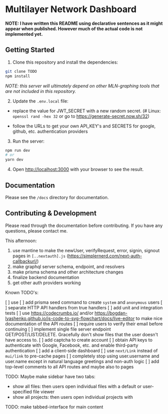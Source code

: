 # Multilayer Network Dashboard

**NOTE: I have written this README using declarative sentences as it might appear when published. However much of the actual code is not implemented yet.**

## Getting Started

1. Clone this repository and install the dependencies:

```bash
git clone TODO
npm install
```

_NOTE: this server will ultimately depend on other MLN-graphing tools that are not included in this repository._

2. Update the `.env.local` file:

- replace the value for JWT_SECRET with a new random secret. (# Linux: `openssl rand -hex 32` or go to https://generate-secret.now.sh/32)

- follow the URLs to get your own API_KEY's and SECRETS for google, github, etc. authentication providers

3. Run the server:

```bash
npm run dev
# or
yarn dev
```

4. Open [http://localhost:3000](http://localhost:3000) with your browser to see the result.

## Documentation

Please see the `/docs` directory for documentation.

## Contributing & Development

Please read through the documentation before contributing. If you have any questions, please contact me.

This afternoon:

1. use mantine to make the newUser, verifyRequest, error, signin, signout pages in `[..nextauth].js` (https://simplernerd.com/next-auth-callbackurl/)
2. make graphql server schema, endpoint, and resolvers
3. make prisma schema and other architecture changes
4. finalize backend documentation
5. get other auth providers working

Known TODO's:

[ ] use
[ ] add prisma seed command to create `system` and `anonymous` users
[ ] separate HTTP API handlers from true handlers
[ ] add unit and integration tests
[ ] use https://codecrumbs.io/ and/or https://bogdan-lyashenko.github.io/js-code-to-svg-flowchart/docs/live-editor to make nice documentation of the API routes
[ ] require users to verify their email before continuing
[ ] implement single file server endpoint GET/POST/LIST/DELETE. Gracefully don't show files that the user doesn't have access to.
[ ] add captcha to create account
[ ] obtain API keys to authenticate with Google, Facebook, etc. and enable third-party authentication
[ ] add a client-side dashboard
[ ] use `next/Link` instead of `mui/link` to pre-cache pages
[ ] completely stop using user.username and user.name except in natural language greetings and non-auth logic
[ ] add top-level comments to all API routes and maybe also to pages

TODO: Maybe make sidebar have two tabs:

- show all files: then users open individual files with a default or user-specified file viewer
- show all projects: then users open individual projects with

TODO: make tabbed-interface for main content
